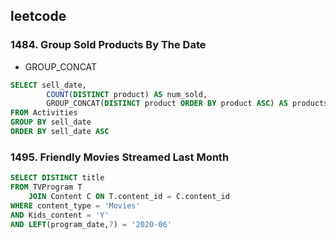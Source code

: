 ## leetcode 
### 1484. Group Sold Products By The Date
* GROUP_CONCAT
```sql
SELECT sell_date,
        COUNT(DISTINCT product) AS num_sold,
        GROUP_CONCAT(DISTINCT product ORDER BY product ASC) AS products 
FROM Activities 
GROUP BY sell_date 
ORDER BY sell_date ASC
```

### 1495. Friendly Movies Streamed Last Month
```sql
SELECT DISTINCT title
FROM TVProgram T 
    JOIN Content C ON T.content_id = C.content_id 
WHERE content_type = 'Movies'
AND Kids_content = 'Y'
AND LEFT(program_date,7) = '2020-06'
```
